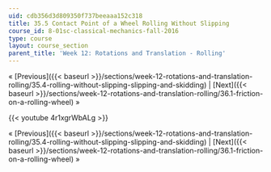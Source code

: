 ```yaml
---
uid: cdb356d3d809350f737beeaaa152c318
title: 35.5 Contact Point of a Wheel Rolling Without Slipping
course_id: 8-01sc-classical-mechanics-fall-2016
type: course
layout: course_section
parent_title: 'Week 12: Rotations and Translation - Rolling'
---
```


« [Previous]({{< baseurl >}}/sections/week-12-rotations-and-translation-rolling/35.4-rolling-without-slipping-slipping-and-skidding) | [Next]({{< baseurl >}}/sections/week-12-rotations-and-translation-rolling/36.1-friction-on-a-rolling-wheel) »

{{< youtube 4r1xgrWbALg >}}

« [Previous]({{< baseurl >}}/sections/week-12-rotations-and-translation-rolling/35.4-rolling-without-slipping-slipping-and-skidding) | [Next]({{< baseurl >}}/sections/week-12-rotations-and-translation-rolling/36.1-friction-on-a-rolling-wheel) »
